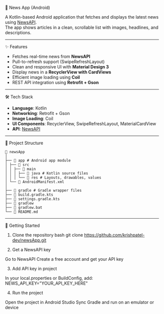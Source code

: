 📰 News App (Android)

A Kotlin-based Android application that fetches and displays the latest news using [NewsAPI](https://newsapi.org).  
The app shows articles in a clean, scrollable list with images, headlines, and descriptions.

---

✨ Features

- Fetches real-time news from **NewsAPI**  
- Pull-to-refresh support (SwipeRefreshLayout)  
- Clean and responsive UI with **Material Design 3**  
- Display news in a **RecyclerView with CardViews**  
- Efficient image loading using **Coil**  
- REST API integration using **Retrofit + Gson**

---

🛠 Tech Stack

- **Language**: Kotlin  
- **Networking**: Retrofit + Gson  
- **Image Loading**: Coil  
- **UI Components**: RecyclerView, SwipeRefreshLayout, MaterialCardView  
- **API**: [NewsAPI](https://newsapi.org)  

---

📂 Project Structure

```
📁 newsApp
│
├── 📁 app # Android app module
│ ├── 📁 src
│ │ ├── 📁 main
│ │ │ ├── 📁 java # Kotlin source files
│ │ │ └── 📁 res # Layouts, drawables, values
│ └── 📄 AndroidManifest.xml
│
├── 📁 gradle # Gradle wrapper files
├── 📄 build.gradle.kts
├── 📄 settings.gradle.kts
├── 📄 gradlew
├── 📄 gradlew.bat
└── 📄 README.md
```


---

🚀 Getting Started

1. Clone the repository
bash
git clone https://github.com/krishpatel-dev/newsApp.git

2. Get a NewsAPI key

Go to NewsAPI
Create a free account and get your API key

3. Add API key in project

In your local.properties or BuildConfig, add:
NEWS_API_KEY="YOUR_API_KEY_HERE"

4. Run the project

Open the project in Android Studio
Sync Gradle and run on an emulator or device
